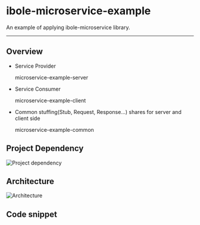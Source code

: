 # ibole-microservice-example
An example of applying ibole-microservice library.

---

## Overview

- Service Provider

  microservice-example-server

- Service Consumer

  microservice-example-client

- Common stuffing(Stub, Request, Response...) shares for server and client side

  microservice-example-common
 
 
## Project Dependency
  
  ![Project dependency](https://github.com/benson-git/wiki-docs/blob/master/images/ibole-microservice-example.jpg)
  
  
## Architecture
  
  ![Architecture](https://github.com/benson-git/wiki-docs/blob/master/images/ibole-microservice-example%20architecture.jpg)
  
  
## Code snippet